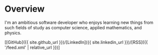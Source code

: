 # Overview

I'm an ambitious software developer who enjoys learning new things from such fields of study as computer science, applied mathematics, and physics.

[[GitHub]({{ site.github_url }})/[LinkedIn]({{ site.linkedin_url }})/[RSS]({{ '/feed.xml' | relative_url }})]
